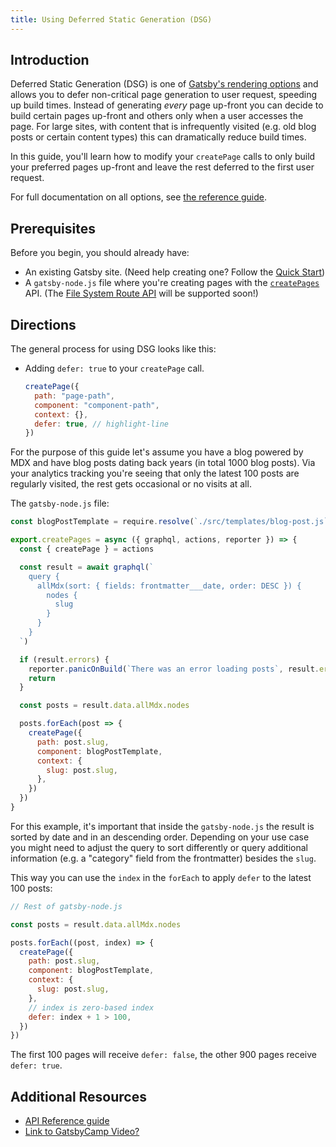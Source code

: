 ```yaml
---
title: Using Deferred Static Generation (DSG)
---
```


## Introduction

Deferred Static Generation (DSG) is one of [Gatsby's rendering options](#link-to-rendering-options-doc) and allows you to defer non-critical page generation to user request, speeding up build times. Instead of generating _every_ page up-front you can decide to build certain pages up-front and others only when a user accesses the page. For large sites, with content that is infrequently visited (e.g. old blog posts or certain content types) this can dramatically reduce build times.

In this guide, you'll learn how to modify your `createPage` calls to only build your preferred pages up-front and leave the rest deferred to the first user request.

For full documentation on all options, see [the reference guide](#shared-rendering-options-guide).

## Prerequisites

Before you begin, you should already have:

- An existing Gatsby site. (Need help creating one? Follow the [Quick Start](/docs/quick-start/))
- A `gatsby-node.js` file where you're creating pages with the [`createPages`](/docs/reference/config-files/gatsby-node#createPages) API. (The [File System Route API](/docs/reference/routing/file-system-route-api) will be supported soon!)

## Directions

The general process for using DSG looks like this:

- Adding `defer: true` to your `createPage` call.

  ```js
  createPage({
    path: "page-path",
    component: "component-path",
    context: {},
    defer: true, // highlight-line
  })
  ```

For the purpose of this guide let's assume you have a blog powered by MDX and have blog posts dating back years (in total 1000 blog posts). Via your analytics tracking you're seeing that only the latest 100 posts are regularly visited, the rest gets occasional or no visits at all.

The `gatsby-node.js` file:

```js:title=gatsby-node.js
const blogPostTemplate = require.resolve(`./src/templates/blog-post.js`)

export.createPages = async ({ graphql, actions, reporter }) => {
  const { createPage } = actions

  const result = await graphql(`
    query {
      allMdx(sort: { fields: frontmatter___date, order: DESC }) {
        nodes {
          slug
        }
      }
    }
  `)

  if (result.errors) {
    reporter.panicOnBuild(`There was an error loading posts`, result.errors)
    return
  }

  const posts = result.data.allMdx.nodes

  posts.forEach(post => {
    createPage({
      path: post.slug,
      component: blogPostTemplate,
      context: {
        slug: post.slug,
      },
    })
  })
}
```

For this example, it's important that inside the `gatsby-node.js` the result is sorted by date and in an descending order. Depending on your use case you might need to adjust the query to sort differently or query additional information (e.g. a "category" field from the frontmatter) besides the `slug`.

This way you can use the `index` in the `forEach` to apply `defer` to the latest 100 posts:

```js:title=gatsby-node.js
// Rest of gatsby-node.js

const posts = result.data.allMdx.nodes

posts.forEach((post, index) => {
  createPage({
    path: post.slug,
    component: blogPostTemplate,
    context: {
      slug: post.slug,
    },
    // index is zero-based index
    defer: index + 1 > 100,
  })
})
```

The first 100 pages will receive `defer: false`, the other 900 pages receive `defer: true`.

## Additional Resources

- [API Reference guide](#shared-rendering-options-guide)
- [Link to GatsbyCamp Video?](#)
